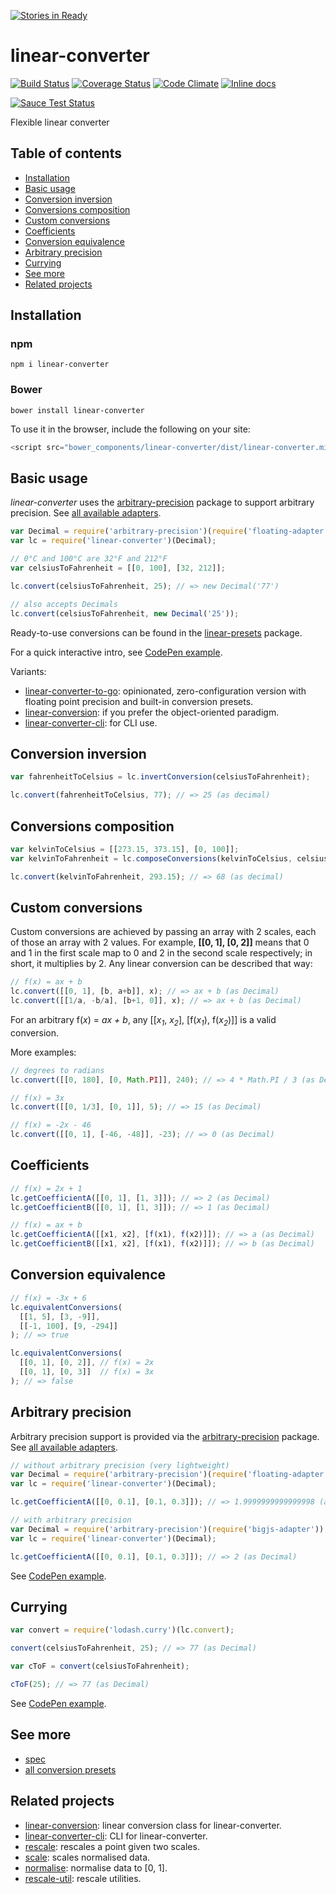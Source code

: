 [![Stories in Ready](https://badge.waffle.io/javiercejudo/linear-converter.png?label=ready&title=Ready)](https://waffle.io/javiercejudo/linear-converter)
# linear-converter

[![Build Status](https://travis-ci.org/javiercejudo/linear-converter.svg?branch=master)](https://travis-ci.org/javiercejudo/linear-converter)
[![Coverage Status](https://coveralls.io/repos/javiercejudo/linear-converter/badge.svg?branch=master)](https://coveralls.io/r/javiercejudo/linear-converter?branch=master)
[![Code Climate](https://codeclimate.com/github/javiercejudo/linear-converter/badges/gpa.svg)](https://codeclimate.com/github/javiercejudo/linear-converter)
[![Inline docs](http://inch-ci.org/github/javiercejudo/linear-converter.svg?branch=master)](http://inch-ci.org/github/javiercejudo/linear-converter)

[![Sauce Test Status](https://saucelabs.com/browser-matrix/linear-converter.svg)](https://saucelabs.com/u/linear-converter)

Flexible linear converter

## Table of contents

- [Installation](#installation)
- [Basic usage](#basic-usage)
- [Conversion inversion](#conversion-inversion)
- [Conversions composition](#conversions-composition)
- [Custom conversions](#custom-conversions)
- [Coefficients](#coefficients)
- [Conversion equivalence](#conversion-equivalence)
- [Arbitrary precision](#arbitrary-precision)
- [Currying](#currying)
- [See more](#see-more)
- [Related projects](#related-projects)

## Installation

### npm

    npm i linear-converter

### Bower

    bower install linear-converter

To use it in the browser, include the following on your site:

```js
<script src="bower_components/linear-converter/dist/linear-converter.min.js"></script>
```

## Basic usage

*linear-converter* uses the [arbitrary-precision](https://github.com/javiercejudo/arbitrary-precision)
package to support arbitrary precision.
See [all available adapters](https://www.npmjs.com/browse/keyword/arbitrary-precision-adapter).

```js
var Decimal = require('arbitrary-precision')(require('floating-adapter'));
var lc = require('linear-converter')(Decimal);

// 0°C and 100°C are 32°F and 212°F
var celsiusToFahrenheit = [[0, 100], [32, 212]];

lc.convert(celsiusToFahrenheit, 25); // => new Decimal('77')

// also accepts Decimals
lc.convert(celsiusToFahrenheit, new Decimal('25'));
```

Ready-to-use conversions can be found in the [linear-presets](https://github.com/javiercejudo/linear-presets) package.

For a quick interactive intro, see [CodePen example](http://codepen.io/javiercejudo/pen/PwvePd?editors=101).

Variants:

- [linear-converter-to-go](https://github.com/javiercejudo/linear-converter-to-go): opinionated, zero-configuration version with floating point precision and built-in conversion presets.
- [linear-conversion](https://github.com/javiercejudo/linear-conversion): if you prefer the object-oriented paradigm.
- [linear-converter-cli](https://github.com/javiercejudo/linear-converter-cli): for CLI use.

## Conversion inversion

```js
var fahrenheitToCelsius = lc.invertConversion(celsiusToFahrenheit);

lc.convert(fahrenheitToCelsius, 77); // => 25 (as decimal)
```

## Conversions composition

```js
var kelvinToCelsius = [[273.15, 373.15], [0, 100]];
var kelvinToFahrenheit = lc.composeConversions(kelvinToCelsius, celsiusToFahrenheit);

lc.convert(kelvinToFahrenheit, 293.15); // => 68 (as decimal)
```

## Custom conversions

Custom conversions are achieved by passing an array with 2 scales, each
of those an array with 2 values. For example, **[[0, 1], [0, 2]]** means that 0 and
1 in the first scale map to 0 and 2 in the second scale respectively; in short,
it multiplies by 2. Any linear conversion can be described that way:

```js
// f(x) = ax + b
lc.convert([[0, 1], [b, a+b]], x); // => ax + b (as Decimal)
lc.convert([[1/a, -b/a], [b+1, 0]], x); // => ax + b (as Decimal)
```

For an arbitrary f(_x_) = _ax + b_, any [[_x<sub>1</sub>_, _x<sub>2</sub>_], [f(_x<sub>1</sub>_), f(_x<sub>2</sub>_)]] is a valid conversion.

More examples:

```js
// degrees to radians
lc.convert([[0, 180], [0, Math.PI]], 240); // => 4 * Math.PI / 3 (as Decimal)

// f(x) = 3x
lc.convert([[0, 1/3], [0, 1]], 5); // => 15 (as Decimal)

// f(x) = -2x - 46
lc.convert([[0, 1], [-46, -48]], -23); // => 0 (as Decimal)
```

## Coefficients

```js
// f(x) = 2x + 1
lc.getCoefficientA([[0, 1], [1, 3]]); // => 2 (as Decimal)
lc.getCoefficientB([[0, 1], [1, 3]]); // => 1 (as Decimal)

// f(x) = ax + b
lc.getCoefficientA([[x1, x2], [f(x1), f(x2)]]); // => a (as Decimal)
lc.getCoefficientB([[x1, x2], [f(x1), f(x2)]]); // => b (as Decimal)
```

## Conversion equivalence

```js
// f(x) = -3x + 6
lc.equivalentConversions(
  [[1, 5], [3, -9]],
  [[-1, 100], [9, -294]]
); // => true

lc.equivalentConversions(
  [[0, 1], [0, 2]], // f(x) = 2x
  [[0, 1], [0, 3]]  // f(x) = 3x
); // => false
```

## Arbitrary precision

Arbitrary precision support is provided via the [arbitrary-precision](https://github.com/javiercejudo/arbitrary-precision) package.
See [all available adapters](https://www.npmjs.com/browse/keyword/arbitrary-precision-adapter).

```js
// without arbitrary precision (very lightweight)
var Decimal = require('arbitrary-precision')(require('floating-adapter'));
var lc = require('linear-converter')(Decimal);

lc.getCoefficientA([[0, 0.1], [0.1, 0.3]]); // => 1.9999999999999998 (as Decimal)

// with arbitrary precision
var Decimal = require('arbitrary-precision')(require('bigjs-adapter'));
var lc = require('linear-converter')(Decimal);

lc.getCoefficientA([[0, 0.1], [0.1, 0.3]]); // => 2 (as Decimal)
```

See [CodePen example](http://codepen.io/javiercejudo/pen/WvEWdQ?editors=101).

## Currying

```js
var convert = require('lodash.curry')(lc.convert);

convert(celsiusToFahrenheit, 25); // => 77 (as Decimal)

var cToF = convert(celsiusToFahrenheit);

cToF(25); // => 77 (as Decimal)
```

See [CodePen example](http://codepen.io/javiercejudo/pen/wKKbLV?editors=101).

## See more

- [spec](test/node/spec.js)
- [all conversion presets](https://github.com/javiercejudo/linear-presets#presets)

## Related projects

- [linear-conversion](https://github.com/javiercejudo/linear-conversion): linear conversion class for linear-converter.
- [linear-converter-cli](https://github.com/javiercejudo/linear-converter-cli): CLI for linear-converter.
- [rescale](https://github.com/javiercejudo/rescale): rescales a point given two scales.
- [scale](https://github.com/javiercejudo/scale): scales normalised data.
- [normalise](https://github.com/javiercejudo/normalise): normalise data to [0, 1].
- [rescale-util](https://github.com/javiercejudo/rescale-util): rescale utilities.
